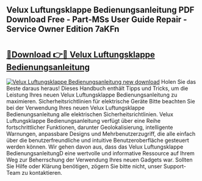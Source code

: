## Velux Luftungsklappe Bedienungsanleitung PDF Download Free - Part-MSs User Guide Repair - Service Owner Edition 7aKFn

# <h2><a href="http://df11ss.blite.top/?on=Velux+Luftungsklappe+Bedienungsanleitung">🔗Download 👉🔴 Velux Luftungsklappe Bedienungsanleitung</a></h2>

[![Velux Luftungsklappe Bedienungsanleitung new download](https://i.imgur.com/lujVjoI.png)](http://df11ss.blite.top/?on=Velux+Luftungsklappe+Bedienungsanleitung)
Holen Sie das Beste daraus heraus! Dieses Handbuch enthält Tipps und Tricks, um die Leistung Ihres neuen Velux Luftungsklappe Bedienungsanleitung zu maximieren. Sicherheitsrichtlinien für elektrische Geräte Bitte beachten Sie bei der Verwendung Ihres neuen Velux Luftungsklappe Bedienungsanleitung alle elektrischen Sicherheitsrichtlinien. Velux Luftungsklappe Bedienungsanleitung verfügt über eine Reihe fortschrittlicher Funktionen, darunter Geolokalisierung, intelligente Warnungen, anpassbare Designs und Mehrbenutzerzugriff, die alle einfach über die benutzerfreundliche und intuitive Benutzeroberfläche gesteuert werden können. Wir gehen davon aus, dass das Velux Luftungsklappe BedienungsanleitungD eine wertvolle und informative Ressource auf Ihrem Weg zur Beherrschung der Verwendung Ihres neuen Gadgets war. Sollten Sie Hilfe oder Klärung benötigen, zögern Sie bitte nicht, unser Support-Team zu kontaktieren.
